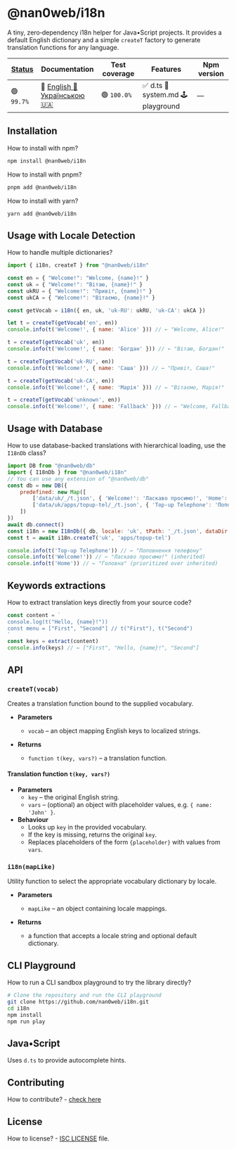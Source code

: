 # @nan0web/i18n

A tiny, zero‑dependency i18n helper for Java•Script projects.
It provides a default English dictionary and a simple `createT` factory to
generate translation functions for any language.

|[Status](https://github.com/nan0web/monorepo/blob/main/system.md#написання-сценаріїв)|Documentation|Test coverage|Features|Npm version|
|---|---|---|---|---|
 |🟢 `99.7%` |🧪 [English 🏴󠁧󠁢󠁥󠁮󠁧󠁿](https://github.com/nan0web/i18n/blob/main/README.md)<br />[Українською 🇺🇦](https://github.com/nan0web/i18n/blob/main/docs/uk/README.md) |🟢 `100.0%` |✅ d.ts 📜 system.md 🕹️ playground |— |

## Installation

How to install with npm?
```bash
npm install @nan0web/i18n
```

How to install with pnpm?
```bash
pnpm add @nan0web/i18n
```

How to install with yarn?
```bash
yarn add @nan0web/i18n
```

## Usage with Locale Detection

How to handle multiple dictionaries?
```js
import { i18n, createT } from "@nan0web/i18n"

const en = { "Welcome!": "Welcome, {name}!" }
const uk = { "Welcome!": "Вітаю, {name}!" }
const ukRU = { "Welcome!": "Привіт, {name}!" }
const ukCA = { "Welcome!": "Вітаємо, {name}!" }

const getVocab = i18n({ en, uk, 'uk-RU': ukRU, 'uk-CA': ukCA })

let t = createT(getVocab('en', en))
console.info(t('Welcome!', { name: 'Alice' })) // ← "Welcome, Alice!"

t = createT(getVocab('uk', en))
console.info(t('Welcome!', { name: 'Богдан' })) // ← "Вітаю, Богдан!"

t = createT(getVocab('uk-RU', en))
console.info(t('Welcome!', { name: 'Саша' })) // ← "Привіт, Саша!"

t = createT(getVocab('uk-CA', en))
console.info(t('Welcome!', { name: 'Марія' })) // ← "Вітаємо, Марія!"

t = createT(getVocab('unknown', en))
console.info(t('Welcome!', { name: 'Fallback' })) // ← "Welcome, Fallback!"
```
## Usage with Database

How to use database-backed translations with hierarchical loading, use the `I18nDb` class?
```js
import DB from "@nan0web/db"
import { I18nDb } from "@nan0web/i18n"
// You can use any extension of "@nan0web/db"
const db = new DB({
	predefined: new Map([
		['data/uk/_/t.json', { 'Welcome!': 'Ласкаво просимо!', 'Home': 'Дім' }],
		['data/uk/apps/topup-tel/_/t.json', { 'Top-up Telephone': 'Поповнення телефону', 'Home': 'Головна' }]
	])
})
await db.connect()
const i18n = new I18nDb({ db, locale: 'uk', tPath: '_/t.json', dataDir: "data" })
const t = await i18n.createT('uk', 'apps/topup-tel')

console.info(t('Top-up Telephone')) // ← "Поповнення телефону"
console.info(t('Welcome!')) // ← "Ласкаво просимо!" (inherited)
console.info(t('Home')) // ← "Головна" (prioritized over inherited)
```
## Keywords extractions

How to extract translation keys directly from your source code?
```js
const content = `
console.log(t("Hello, {name}!"))
const menu = ["First", "Second"] // t("First"), t("Second")
`
const keys = extract(content)
console.info(keys) // ← ["First", "Hello, {name}!", "Second"]
```
## API

### `createT(vocab)`
Creates a translation function bound to the supplied vocabulary.

* **Parameters**
  * `vocab` – an object mapping English keys to localized strings.

* **Returns**
  * `function t(key, vars?)` – a translation function.

#### Translation function `t(key, vars?)`
* **Parameters**
  * `key` – the original English string.
  * `vars` – (optional) an object with placeholder values, e.g. `{ name: 'John' }`.
* **Behaviour**
  * Looks up `key` in the provided vocabulary.
  * If the key is missing, returns the original `key`.
  * Replaces placeholders of the form `{placeholder}` with values from `vars`.

### `i18n(mapLike)`
Utility function to select the appropriate vocabulary dictionary by locale.

* **Parameters**
  * `mapLike` – an object containing locale mappings.

* **Returns**
  * a function that accepts a locale string and optional default dictionary.

## CLI Playground

How to run a CLI sandbox playground to try the library directly?
```bash
# Clone the repository and run the CLI playground
git clone https://github.com/nan0web/i18n.git
cd i18n
npm install
npm run play
```

## Java•Script

Uses `d.ts` to provide autocomplete hints.

## Contributing

How to contribute? - [check here](./CONTRIBUTING.md)

## License

How to license? - [ISC LICENSE](./LICENSE) file.
